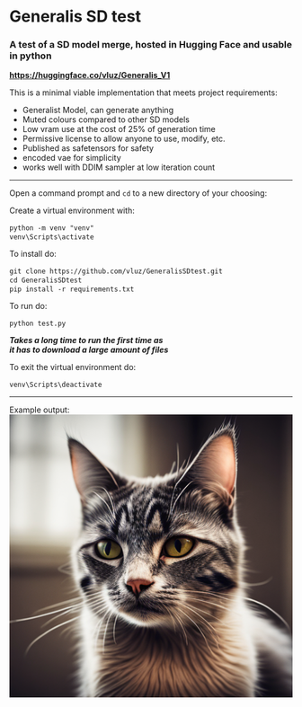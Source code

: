 # Generalis SD test

### A test of a SD model merge, hosted in Hugging Face and usable in python

__https://huggingface.co/vluz/Generalis_V1__

This is a minimal viable implementation that meets project requirements:
- Generalist Model, can generate anything
- Muted colours compared to other SD models
- Low vram use at the cost of 25% of generation time
- Permissive license to allow anyone to use, modify, etc.
- Published as safetensors for safety
- encoded vae for simplicity
- works well with DDIM sampler at low iteration count

<hr>

Open a command prompt and `cd` to a new directory of your choosing:

Create a virtual environment with:
```
python -m venv "venv"
venv\Scripts\activate
```

To install do:
```
git clone https://github.com/vluz/GeneralisSDtest.git
cd GeneralisSDtest
pip install -r requirements.txt
```

To run do:<br>
```
python test.py
``` 

***Takes a long time to run the first time as*** 
<br>
***it has to download a large amount of files***

To exit the virtual environment do:
```
venv\Scripts\deactivate
```

<hr>

Example output:
<br>
![Image1](cat01.png?raw=true "Image 1")
